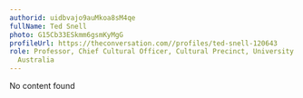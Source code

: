 ```yaml
---
authorid: uidbvajo9auMkoa8sM4qe
fullName: Ted Snell
photo: G15Cb33ESkmm6gsmKyMgG
profileUrl: https://theconversation.com//profiles/ted-snell-120643
role: Professor, Chief Cultural Officer, Cultural Precinct, University of Western
  Australia
---
```

No content found